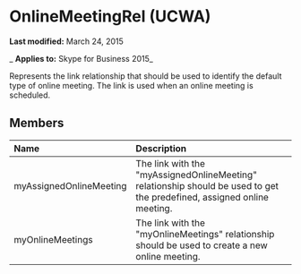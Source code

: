 
# OnlineMeetingRel (UCWA)

 **Last modified:** March 24, 2015

 _ **Applies to:** Skype for Business 2015_

Represents the link relationship that should be used to identify the default type of online meeting. The link is used when an online meeting is scheduled.


## Members





|**Name**|**Description**|
|:-----|:-----|
|myAssignedOnlineMeeting|The link with the "myAssignedOnlineMeeting" relationship should be used to get the predefined, assigned online meeting.|
|myOnlineMeetings|The link with the "myOnlineMeetings" relationship should be used to create a new online meeting.|
